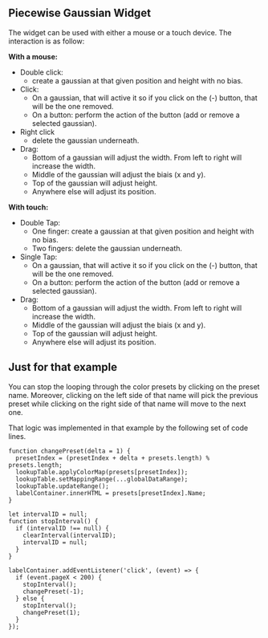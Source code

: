 ## Piecewise Gaussian Widget

The widget can be used with either a mouse or a touch device. The interaction is as follow:

__With a mouse:__

- Double click: 
  - create a gaussian at that given position and height with no bias.
- Click: 
  - On a gaussian, that will active it so if you click on the (-) button, that will be the one removed.
  - On a button: perform the action of the button (add or remove a selected gaussian).
- Right click
  - delete the gaussian underneath.
- Drag: 
  - Bottom of a gaussian will adjust the width. From left to right will increase the width. 
  - Middle of the gaussian will adjust the biais (x and y).
  - Top of the gaussian will adjust height.
  - Anywhere else will adjust its position.

__With touch:__

- Double Tap:
  - One finger: create a gaussian at that given position and height with no bias.
  - Two fingers: delete the gaussian underneath.
- Single Tap:
  - On a gaussian, that will active it so if you click on the (-) button, that will be the one removed.
  - On a button: perform the action of the button (add or remove a selected gaussian).
- Drag: 
  - Bottom of a gaussian will adjust the width. From left to right will increase the width. 
  - Middle of the gaussian will adjust the biais (x and y).
  - Top of the gaussian will adjust height.
  - Anywhere else will adjust its position.

## Just for that example

You can stop the looping through the color presets by clicking on the preset name.
Moreover, clicking on the left side of that name will pick the previous preset while clicking on the right side of that name will move to the next one.

That logic was implemented in that example by the following set of code lines.

```
function changePreset(delta = 1) {
  presetIndex = (presetIndex + delta + presets.length) % presets.length;
  lookupTable.applyColorMap(presets[presetIndex]);
  lookupTable.setMappingRange(...globalDataRange);
  lookupTable.updateRange();
  labelContainer.innerHTML = presets[presetIndex].Name;
}

let intervalID = null;
function stopInterval() {
  if (intervalID !== null) {
    clearInterval(intervalID);
    intervalID = null;
  }
}

labelContainer.addEventListener('click', (event) => {
  if (event.pageX < 200) {
    stopInterval();
    changePreset(-1);
  } else {
    stopInterval();
    changePreset(1);
  }
});
```
